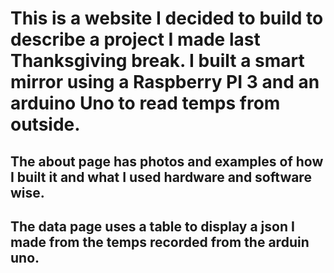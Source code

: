 
# This is a website I decided to build to describe a project I made last Thanksgiving break. I built a smart mirror using a Raspberry PI 3 and an arduino Uno to read temps from outside.

## The about page has photos and examples of how I built it and what I used hardware and software wise. 

## The data page uses a table to display a json I made from the temps recorded from the arduin uno.

